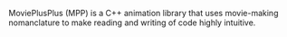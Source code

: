 MoviePlusPlus (MPP) is a C++ animation library that uses movie-making nomanclature to make reading and writing of code highly intuitive.


